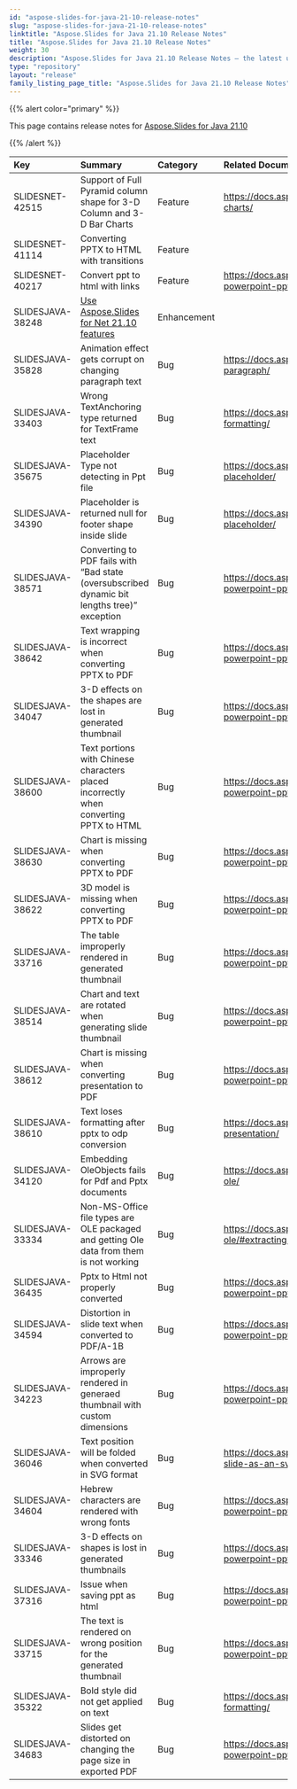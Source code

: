```yaml
---
id: "aspose-slides-for-java-21-10-release-notes"
slug: "aspose-slides-for-java-21-10-release-notes"
linktitle: "Aspose.Slides for Java 21.10 Release Notes"
title: "Aspose.Slides for Java 21.10 Release Notes"
weight: 30
description: "Aspose.Slides for Java 21.10 Release Notes – the latest updates and fixes."
type: "repository"
layout: "release"
family_listing_page_title: "Aspose.Slides for Java 21.10 Release Notes"
---
```


{{% alert color="primary" %}} 

This page contains release notes for [Aspose.Slides for Java 21.10](https://releases.aspose.com/java/repo/com/aspose/aspose-slides/21.10/)

{{% /alert %}} 

|**Key**|**Summary**|**Category**|**Related Documentation**|
| :- | :- | :- | :- |
|SLIDESNET-42515|Support of Full Pyramid column shape for 3-D Column and 3-D Bar Charts|Feature|https://docs.aspose.com/slides/net/powerpoint-charts/|
|SLIDESNET-41114|Converting PPTX to HTML with transitions|Feature||
|SLIDESNET-40217|Convert ppt to html with links|Feature|https://docs.aspose.com/slides/net/convert-powerpoint-ppt-and-pptx-to-html/|
|SLIDESJAVA-38248|[Use Aspose.Slides for Net 21.10 features](/slides/net/release-notes/2021/aspose-slides-for-net-21-10-release-notes/)|Enhancement||
|SLIDESJAVA-35828|Animation effect gets corrupt on changing paragraph text|Bug|https://docs.aspose.com/slides/java/manage-paragraph/|
|SLIDESJAVA-33403|Wrong TextAnchoring type returned for TextFrame text|Bug|https://docs.aspose.com/slides/java/text-formatting/|
|SLIDESJAVA-35675|Placeholder Type not detecting in Ppt file|Bug|https://docs.aspose.com/slides/java/manage-placeholder/|
|SLIDESJAVA-34390|Placeholder is returned null for footer shape inside slide|Bug|https://docs.aspose.com/slides/java/manage-placeholder/|
|SLIDESJAVA-38571|Converting to PDF fails with “Bad state (oversubscribed dynamic bit lengths tree)” exception|Bug|https://docs.aspose.com/slides/java/convert-powerpoint-ppt-and-pptx-to-pdf/|
|SLIDESJAVA-38642|Text wrapping is incorrect when converting PPTX to PDF|Bug|https://docs.aspose.com/slides/java/convert-powerpoint-ppt-and-pptx-to-pdf/|
|SLIDESJAVA-34047|3-D effects on the shapes are lost in generated thumbnail|Bug|https://docs.aspose.com/slides/java/convert-powerpoint-ppt-and-pptx-to-jpg/|
|SLIDESJAVA-38600|Text portions with Chinese characters placed incorrectly when converting PPTX to HTML|Bug|https://docs.aspose.com/slides/java/convert-powerpoint-ppt-and-pptx-to-html/|
|SLIDESJAVA-38630|Chart is missing when converting PPTX to PDF|Bug|https://docs.aspose.com/slides/java/convert-powerpoint-ppt-and-pptx-to-pdf/|
|SLIDESJAVA-38622|3D model is missing when converting PPTX to PDF|Bug|https://docs.aspose.com/slides/java/convert-powerpoint-ppt-and-pptx-to-pdf/|
|SLIDESJAVA-33716|The table improperly rendered in generated thumbnail|Bug|https://docs.aspose.com/slides/java/convert-powerpoint-ppt-and-pptx-to-jpg/|
|SLIDESJAVA-38514|Chart and text are rotated when generating slide thumbnail|Bug|https://docs.aspose.com/slides/java/convert-powerpoint-ppt-and-pptx-to-jpg/|
|SLIDESJAVA-38612|Chart is missing when converting presentation to PDF|Bug|https://docs.aspose.com/slides/java/convert-powerpoint-ppt-and-pptx-to-pdf/|
|SLIDESJAVA-38610|Text loses formatting after pptx to odp conversion|Bug|https://docs.aspose.com/slides/java/save-presentation/|
|SLIDESJAVA-34120|Embedding OleObjects fails for Pdf and Pptx documents|Bug|https://docs.aspose.com/slides/java/manage-ole/|
|SLIDESJAVA-33334|Non-MS-Office file types are OLE packaged and getting Ole data from them is not working|Bug|https://docs.aspose.com/slides/java/manage-ole/#extracting-embedded-files|
|SLIDESJAVA-36435|Pptx to Html not properly converted|Bug|https://docs.aspose.com/slides/java/convert-powerpoint-ppt-and-pptx-to-html/|
|SLIDESJAVA-34594|Distortion in slide text when converted to PDF/A-1B|Bug|https://docs.aspose.com/slides/java/convert-powerpoint-ppt-and-pptx-to-pdf/|
|SLIDESJAVA-34223|Arrows are improperly rendered in generaed thumbnail with custom dimensions|Bug|https://docs.aspose.com/slides/java/convert-powerpoint-ppt-and-pptx-to-jpg/|
|SLIDESJAVA-36046|Text position will be folded when converted in SVG format|Bug|https://docs.aspose.com/slides/java/render-a-slide-as-an-svg-image/|
|SLIDESJAVA-34604|Hebrew characters are rendered with wrong fonts|Bug|https://docs.aspose.com/slides/java/convert-powerpoint-ppt-and-pptx-to-pdf/|
|SLIDESJAVA-33346|3-D effects on shapes is lost in generated thumbnails|Bug|https://docs.aspose.com/slides/java/convert-powerpoint-ppt-and-pptx-to-jpg/|
|SLIDESJAVA-37316|Issue when saving ppt as html|Bug|https://docs.aspose.com/slides/java/convert-powerpoint-ppt-and-pptx-to-html/|
|SLIDESJAVA-33715|The text is rendered on wrong position for the generated thumbnail|Bug|https://docs.aspose.com/slides/java/convert-powerpoint-ppt-and-pptx-to-jpg/|
|SLIDESJAVA-35322|Bold style did not get applied on text|Bug|https://docs.aspose.com/slides/java/text-formatting/|
|SLIDESJAVA-34683|Slides get distorted on changing the page size in exported PDF|Bug|https://docs.aspose.com/slides/java/convert-powerpoint-ppt-and-pptx-to-pdf/|